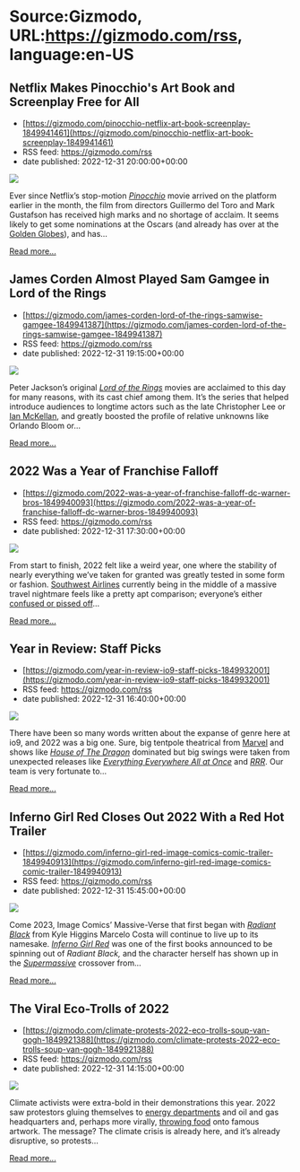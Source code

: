 # Source:Gizmodo, URL:https://gizmodo.com/rss, language:en-US

## Netflix Makes Pinocchio's Art Book and Screenplay Free for All
 - [https://gizmodo.com/pinocchio-netflix-art-book-screenplay-1849941461](https://gizmodo.com/pinocchio-netflix-art-book-screenplay-1849941461)
 - RSS feed: https://gizmodo.com/rss
 - date published: 2022-12-31 20:00:00+00:00

<img src="https://i.kinja-img.com/gawker-media/image/upload/s--vsB0mS9L--/c_fit,fl_progressive,q_80,w_636/485f429e67f60a789c96a34e6e92c480.png" /><p>Ever since Netflix’s stop-motion <a href="https://gizmodo.com/pinocchio-2022-review-guillermo-del-toro-netflix-disney-1849866730"><em>Pinocchio</em></a><em> </em>movie arrived on the platform earlier in the month, the film from directors Guillermo del Toro and Mark Gustafson has received high marks and no shortage of acclaim. It seems likely to get some nominations at the Oscars (and already has over at the <a href="https://gizmodo.com/golden-globes-2023-nominees-list-everything-everywhere-1849882266">Golden Globes</a>), and has…</p><p><a href="https://gizmodo.com/pinocchio-netflix-art-book-screenplay-1849941461">Read more...</a></p>

## James Corden Almost Played Sam Gamgee in Lord of the Rings
 - [https://gizmodo.com/james-corden-lord-of-the-rings-samwise-gamgee-1849941387](https://gizmodo.com/james-corden-lord-of-the-rings-samwise-gamgee-1849941387)
 - RSS feed: https://gizmodo.com/rss
 - date published: 2022-12-31 19:15:00+00:00

<img src="https://i.kinja-img.com/gawker-media/image/upload/s--ZWGP03Rh--/c_fit,fl_progressive,q_80,w_636/167b0b0317625d04427297554b7dfd64.jpg" /><p>Peter Jackson’s original <a href="https://gizmodo.com/fellowship-of-the-rings-mirror-of-galadriel-scene-is-st-1848140163"><em>Lord of the Rings</em></a><em> </em>movies are acclaimed to this day for many reasons, with its cast chief among them. It’s the series that helped introduce audiences to longtime actors such as the late Christopher Lee or <a href="https://gizmodo.com/read-sir-ian-mckellens-fascinating-lord-of-the-rings-pr-1840958233">Ian McKellan</a>, and greatly boosted the profile of relative unknowns like Orlando Bloom or…</p><p><a href="https://gizmodo.com/james-corden-lord-of-the-rings-samwise-gamgee-1849941387">Read more...</a></p>

## 2022 Was a Year of Franchise Falloff
 - [https://gizmodo.com/2022-was-a-year-of-franchise-falloff-dc-warner-bros-1849940093](https://gizmodo.com/2022-was-a-year-of-franchise-falloff-dc-warner-bros-1849940093)
 - RSS feed: https://gizmodo.com/rss
 - date published: 2022-12-31 17:30:00+00:00

<img src="https://i.kinja-img.com/gawker-media/image/upload/s--XehFzRfk--/c_fit,fl_progressive,q_80,w_636/75132e158e20b119ed27f8e4b28215fa.jpg" /><p>From start to finish, 2022 felt like a weird year, one where the stability of nearly everything we’ve taken for granted was greatly tested in some form or fashion. <a href="https://gizmodo.com/southwest-airlines-resume-normal-operations-december-30-1849939147">Southwest Airlines</a> currently being in the middle of a massive travel nightmare feels like a pretty apt comparison; everyone’s either <a href="https://gizmodo.com/elon-musk-twitter-resign-ceo-successor-foolish-1849917676">confused or pissed off</a>…</p><p><a href="https://gizmodo.com/2022-was-a-year-of-franchise-falloff-dc-warner-bros-1849940093">Read more...</a></p>

## Year in Review: Staff Picks
 - [https://gizmodo.com/year-in-review-io9-staff-picks-1849932001](https://gizmodo.com/year-in-review-io9-staff-picks-1849932001)
 - RSS feed: https://gizmodo.com/rss
 - date published: 2022-12-31 16:40:00+00:00

<img src="https://i.kinja-img.com/gawker-media/image/upload/s--VHcWg12Q--/c_fit,fl_progressive,q_80,w_636/30b54656137a29b00fae1c026ff59e1f.jpg" /><p>There have been so many words written about the expanse of genre here at io9, and 2022 was a big one. Sure, big tentpole theatrical from <a href="https://gizmodo.com/marvel-release-dates-when-to-see-upcoming-mcu-movies-a-1848196856">Marvel</a> and shows like <a href="https://gizmodo.com/george-r-r-martin-game-of-thrones-spinoffs-hbo-max-1849938139"><em>House of The Dragon</em></a><em> </em>dominated but big swings were taken from unexpected releases like<em> <a href="https://gizmodo.com/michelle-yeoh-best-moments-2022-everything-everywhere-1849930971">Everything Everywhere All at Once</a> </em>and <a href="https://gizmodo.com/best-movie-moments-of-2022-rrr-prey-barbarian-avatar-1849900733"><em>RRR</em></a>. Our team is very fortunate to…</p><p><a href="https://gizmodo.com/year-in-review-io9-staff-picks-1849932001">Read more...</a></p>

## Inferno Girl Red Closes Out 2022 With a Red Hot Trailer
 - [https://gizmodo.com/inferno-girl-red-image-comics-comic-trailer-1849940913](https://gizmodo.com/inferno-girl-red-image-comics-comic-trailer-1849940913)
 - RSS feed: https://gizmodo.com/rss
 - date published: 2022-12-31 15:45:00+00:00

<img src="https://i.kinja-img.com/gawker-media/image/upload/s--FQrf4n0a--/c_fit,fl_progressive,q_80,w_636/95f9c5da2d5d840bfdd049f4d9963f00.jpg" /><p>Come 2023, Image Comics’ Massive-Verse that first began with <a href="https://gizmodo.com/the-radiant-black-universe-expands-again-with-a-radiant-1848259046"><em>Radiant Black</em></a><em> </em>from Kyle Higgins Marcelo Costa will continue to live up to its namesake. <a href="https://gizmodo.com/massive-verses-inferno-girl-red-solo-comic-preview-1849683393"><em>Inferno Girl Red</em></a><em> </em>was one of the first books announced to be spinning out of <em>Radiant Black, </em>and the character herself has shown up in the <a href="https://gizmodo.com/radiant-blacks-superhero-world-is-expanding-with-a-new-1848047115"><em>Supermassive</em></a><em> </em>crossover from…</p><p><a href="https://gizmodo.com/inferno-girl-red-image-comics-comic-trailer-1849940913">Read more...</a></p>

## The Viral Eco-Trolls of 2022
 - [https://gizmodo.com/climate-protests-2022-eco-trolls-soup-van-gogh-1849921388](https://gizmodo.com/climate-protests-2022-eco-trolls-soup-van-gogh-1849921388)
 - RSS feed: https://gizmodo.com/rss
 - date published: 2022-12-31 14:15:00+00:00

<img src="https://i.kinja-img.com/gawker-media/image/upload/s--g1SFFTyi--/c_fit,fl_progressive,q_80,w_636/cdffff14c57e6b5abe5875f8d4ba74f6.jpg" /><p>Climate activists were extra-bold in their  demonstrations this year. 2022 saw protestors gluing themselves to <a href="https://www.theguardian.com/environment/2022/apr/13/xr-scientists-glue-hands-to-business-department-in-london-climate-protest" rel="noopener noreferrer" target="_blank">energy departments</a> and oil and gas headquarters and, perhaps more virally, <a href="https://www.cnbc.com/2022/10/14/oil-protesters-arrested-after-throwing-tomato-soup-at-van-gogh-painting.html" rel="noopener noreferrer" target="_blank">throwing food</a> onto famous artwork. The message? The climate crisis is already here, and it’s already disruptive, so protests…</p><p><a href="https://gizmodo.com/climate-protests-2022-eco-trolls-soup-van-gogh-1849921388">Read more...</a></p>

